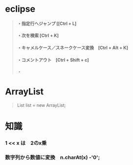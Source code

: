 # eclipse

> #### ・指定行へジャンプ [[Ctrl + L]  
> #### ・次を検索         [Ctrl + K]  
> #### ・キャメルケース／スネークケース変換　[Ctrl + Alt + K]  
> #### ・コメントアウト　[Ctrl + Shift + c]  
> ・

# ArrayList  
>  List<String> list = new ArrayList<String>;  
  

# 知識    
### 1 << x は　2のx乗  

### 数字列から数値に変換　n.charAt(x) -'0';  　　
